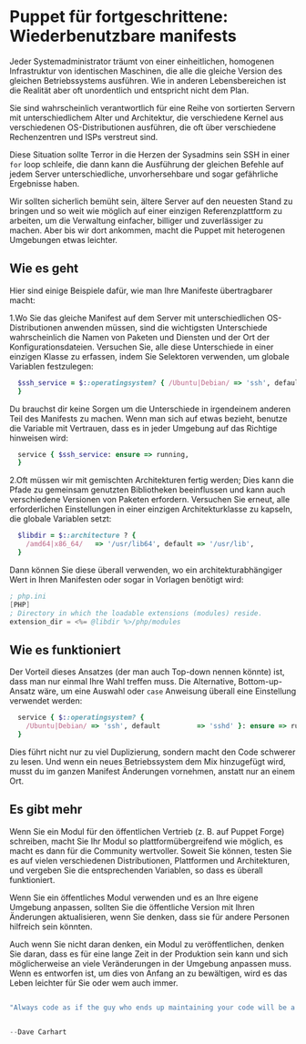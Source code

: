 # Puppet für fortgeschrittene: Wiederbenutzbare manifests

Jeder Systemadministrator träumt von einer einheitlichen, homogenen Infrastruktur von identischen Maschinen, die alle die gleiche Version des gleichen Betriebssystems ausführen. Wie in anderen Lebensbereichen ist die Realität aber oft unordentlich und entspricht nicht dem Plan.

Sie sind wahrscheinlich verantwortlich für eine Reihe von sortierten Servern mit unterschiedlichem Alter und Architektur, die verschiedene Kernel aus verschiedenen OS-Distributionen ausführen, die oft über verschiedene Rechenzentren und ISPs verstreut sind.

Diese Situation sollte Terror in die Herzen der Sysadmins sein SSH in einer `for` loop schleife, die dann kann die Ausführung der gleichen Befehle auf jedem Server unterschiedliche, unvorhersehbare und sogar gefährliche Ergebnisse haben.

Wir sollten sicherlich bemüht sein, ältere Server auf den neuesten Stand zu bringen und so weit wie möglich auf einer einzigen Referenzplattform zu arbeiten, um die Verwaltung einfacher, billiger und zuverlässiger zu machen. Aber bis wir dort ankommen, macht die Puppet mit heterogenen Umgebungen etwas leichter.

## Wie es geht

Hier sind einige Beispiele dafür, wie man Ihre Manifeste übertragbarer macht:

1.Wo Sie das gleiche Manifest auf dem Server mit unterschiedlichen OS-Distributionen anwenden müssen, sind die wichtigsten Unterschiede wahrscheinlich die Namen von Paketen und Diensten und der Ort der Konfigurationsdateien. Versuchen Sie, alle diese Unterschiede in einer einzigen Klasse zu erfassen, indem Sie Selektoren verwenden, um globale Variablen festzulegen:

```ruby
  $ssh_service = $::operatingsystem? { /Ubuntu|Debian/ => 'ssh', default         => 'sshd',
  }
```

Du brauchst dir keine Sorgen um die Unterschiede in irgendeinem anderen Teil des Manifests zu machen. Wenn man sich auf etwas bezieht, benutze die Variable mit Vertrauen, dass es in jeder Umgebung auf das Richtige hinweisen wird:

```ruby
  service { $ssh_service: ensure => running,
  }
```

2.Oft müssen wir mit gemischten Architekturen fertig werden; Dies kann die Pfade zu gemeinsam genutzten Bibliotheken beeinflussen und kann auch verschiedene Versionen von Paketen erfordern. Versuchen Sie erneut, alle erforderlichen Einstellungen in einer einzigen Architekturklasse zu kapseln, die globale Variablen setzt:

```ruby
  $libdir = $::architecture ? {
    /amd64|x86_64/   => '/usr/lib64', default => '/usr/lib',
  }
```

Dann können Sie diese überall verwenden, wo ein architekturabhängiger Wert in Ihren Manifesten oder sogar in Vorlagen benötigt wird:

```s
; php.ini
[PHP]
; Directory in which the loadable extensions (modules) reside.
extension_dir = <%= @libdir %>/php/modules
```

## Wie es funktioniert

Der Vorteil dieses Ansatzes (der man auch Top-down nennen könnte) ist, dass man nur einmal Ihre Wahl treffen muss.
Die Alternative, Bottom-up-Ansatz wäre, um eine Auswahl oder `case` Anweisung überall eine Einstellung verwendet werden:

```ruby
  service { $::operatingsystem? {
    /Ubuntu|Debian/ => 'ssh', default         => 'sshd' }: ensure => running,
  }
```

Dies führt nicht nur zu viel Duplizierung, sondern macht den Code schwerer zu lesen. Und wenn ein neues Betriebssystem dem Mix hinzugefügt wird, musst du im ganzen Manifest Änderungen vornehmen, anstatt nur an einem Ort.

## Es gibt mehr

Wenn Sie ein Modul für den öffentlichen Vertrieb (z. B. auf Puppet Forge) schreiben, macht Sie Ihr Modul so plattformübergreifend wie möglich, es macht es dann für die Community wertvoller. 
Soweit Sie können, testen Sie es auf vielen verschiedenen Distributionen, Plattformen und Architekturen, und vergeben Sie die entsprechenden Variablen, so dass es überall funktioniert.

Wenn Sie ein öffentliches Modul verwenden und es an Ihre eigene Umgebung anpassen, sollten Sie die öffentliche Version mit Ihren Änderungen aktualisieren, wenn Sie denken, dass sie für andere Personen hilfreich sein könnten.

Auch wenn Sie nicht daran denken, ein Modul zu veröffentlichen, denken Sie daran, dass es für eine lange Zeit in der Produktion sein kann und sich möglicherweise an viele Veränderungen in der Umgebung anpassen muss. Wenn es entworfen ist, um dies von Anfang an zu bewältigen, wird es das Leben leichter für Sie oder wem auch immer.

```s

"Always code as if the guy who ends up maintaining your code will be a violent psychopath who knows where you live."


--Dave Carhart
```